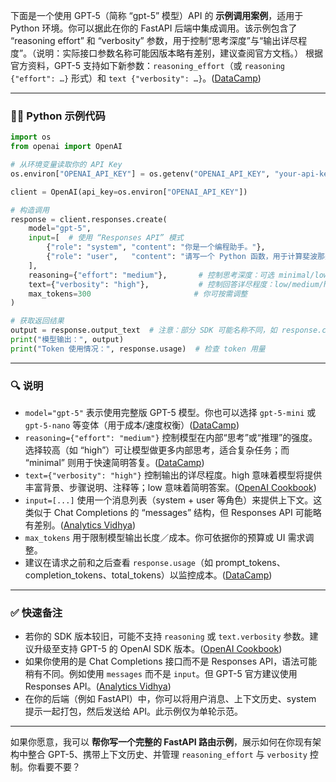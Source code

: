 下面是一个使用 GPT‑5（简称 “gpt-5” 模型）API 的 **示例调用案例**，适用于 Python 环境。你可以据此在你的 FastAPI 后端中集成调用。该示例包含了 “reasoning effort” 和 “verbosity” 参数，用于控制“思考深度”与“输出详尽程度”。（说明：实际接口参数名称可能因版本略有差别，建议查阅官方文档。）
根据官方资料，GPT-5 支持如下新参数：`reasoning_effort`（或 `reasoning {"effort": …}` 形式）和 `text {"verbosity": …}`。([DataCamp][1])

---

### 🧑‍💻 Python 示例代码

```python
import os
from openai import OpenAI

# 从环境变量读取你的 API Key
os.environ["OPENAI_API_KEY"] = os.getenv("OPENAI_API_KEY", "your-api-key-here")

client = OpenAI(api_key=os.environ["OPENAI_API_KEY"])

# 构造调用
response = client.responses.create(
    model="gpt-5",
    input=[  # 使用 “Responses API” 模式
        {"role": "system", "content": "你是一个编程助手。"},
        {"role": "user",   "content": "请写一个 Python 函数，用于计算斐波那契数列第 n 项。"}
    ],
    reasoning={"effort": "medium"},       # 控制思考深度：可选 minimal/low/medium/high 之一 :contentReference[oaicite:2]{index=2}
    text={"verbosity": "high"},           # 控制回答详尽程度：low/medium/high :contentReference[oaicite:3]{index=3}
    max_tokens=300                       # 你可按需调整
)

# 获取返回结果
output = response.output_text  # 注意：部分 SDK 可能名称不同，如 response.choices[0].message.content
print("模型输出：", output)
print("Token 使用情况：", response.usage)  # 检查 token 用量
```

---

### 🔍 说明

* `model="gpt-5"` 表示使用完整版 GPT-5 模型。你也可以选择 `gpt-5-mini` 或 `gpt-5-nano` 等变体（用于成本/速度权衡）([DataCamp][1])
* `reasoning={"effort": "medium"}` 控制模型在内部“思考”或“推理”的强度。选择较高（如 “high”）可让模型做更多内部思考，适合复杂任务；而 “minimal” 则用于快速简明答复。([DataCamp][1])
* `text={"verbosity": "high"}` 控制输出的详尽程度。high 意味着模型将提供丰富背景、步骤说明、注释等；low 意味着简明答案。([OpenAI Cookbook][2])
* `input=[...]` 使用一个消息列表（system + user 等角色）来提供上下文。这类似于 Chat Completions 的 “messages” 结构，但 Responses API 可能略有差别。([Analytics Vidhya][3])
* `max_tokens` 用于限制模型输出长度／成本。你可依据你的预算或 UI 需求调整。
* 建议在请求之前和之后查看 `response.usage`（如 prompt_tokens、completion_tokens、total_tokens）以监控成本。([DataCamp][1])

---

### ✅ 快速备注

* 若你的 SDK 版本较旧，可能不支持 `reasoning` 或 `text.verbosity` 参数。建议升级至支持 GPT-5 的 OpenAI SDK 版本。([OpenAI Cookbook][2])
* 如果你使用的是 Chat Completions 接口而不是 Responses API，语法可能稍有不同。例如使用 `messages` 而不是 `input`。但 GPT-5 官方建议使用 Responses API。([Analytics Vidhya][3])
* 在你的后端（例如 FastAPI）中，你可以将用户消息、上下文历史、system 提示一起打包，然后发送给 API。此示例仅为单轮示范。

---

如果你愿意，我可以 **帮你写一个完整的 FastAPI 路由示例**，展示如何在你现有架构中整合 GPT-5、携带上下文历史、并管理 `reasoning_effort` 与 `verbosity` 控制。你看要不要？

[1]: https://www.datacamp.com/tutorial/openai-gpt-5-api?utm_source=chatgpt.com "OpenAI GPT‑5 API: Hands-On With New Features | DataCamp"
[2]: https://cookbook.openai.com/examples/gpt-5/gpt-5_new_params_and_tools?utm_source=chatgpt.com "GPT-5 New Params and Tools - OpenAI Cookbook"
[3]: https://www.analyticsvidhya.com/blog/2025/08/gpt-5-api/?utm_source=chatgpt.com "How to Access GPT-5 via API? - Analytics Vidhya"
